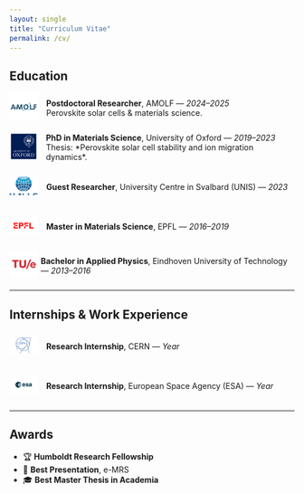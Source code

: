 ```yaml
---
layout: single
title: "Curriculum Vitae"
permalink: /cv/
---
```


<style>
  .cv-entry {
    display: flex;
    align-items: center;
    margin-bottom: 1.2em;
  }
  .cv-entry img {
    width: 50px;
    height: 50px;
    object-fit: contain;
    margin-right: 15px;
  }
  .cv-section {
    margin-top: 2em;
  }
</style>

## Education

<div class="cv-entry">
  <a href="https://amolf.nl/" target="_blank">
    <img src="/assets/images/logos/Amolf.jpg" alt="AMOLF logo">
  </a>
  <div><strong>Postdoctoral Researcher</strong>, AMOLF — <em>2024–2025</em><br>Perovskite solar cells & materials science.</div>
</div>

<div class="cv-entry">
  <a href="https://www.ox.ac.uk/" target="_blank">
    <img src="/assets/images/logos/Oxford.png" alt="Oxford logo">
  </a>
  <div><strong>PhD in Materials Science</strong>, University of Oxford — <em>2019–2023</em><br>Thesis: *Perovskite solar cell stability and ion migration dynamics*.</div>
</div>

<div class="cv-entry">
  <a href="https://www.unis.no/" target="_blank">
    <img src="/assets/images/logos/Unis.jpg" alt="UNIS logo">
  </a>
  <div><strong>Guest Researcher</strong>, University Centre in Svalbard (UNIS) — <em>2023</em></div>
</div>

<div class="cv-entry">
  <a href="https://www.epfl.ch/" target="_blank">
    <img src="/assets/images/logos/Epfl.png" alt="EPFL logo">
  </a>
  <div><strong>Master in Materials Science</strong>, EPFL — <em>2016–2019</em></div>
</div>

<div class="cv-entry">
  <a href="https://www.tue.nl/" target="_blank">
    <img src="/assets/images/logos/Tue.png" alt="TU/e logo">
  </a>
  <div><strong>Bachelor in Applied Physics</strong>, Eindhoven University of Technology — <em>2013–2016</em></div>
</div>

---

## Internships & Work Experience

<div class="cv-entry">
  <a href="https://home.cern/" target="_blank">
    <img src="/assets/images/logos/cern.png" alt="CERN logo">
  </a>
  <div><strong>Research Internship</strong>, CERN — <em>Year</em></div>
</div>

<div class="cv-entry">
  <a href="https://www.esa.int/" target="_blank">
    <img src="/assets/images/logos/Esa.jpg" alt="ESA logo">
  </a>
  <div><strong>Research Internship</strong>, European Space Agency (ESA) — <em>Year</em></div>
</div>

---

## Awards

- 🏆 **Humboldt Research Fellowship**
- 🥇 **Best Presentation**, e-MRS
- 🎓 **Best Master Thesis in Academia**
